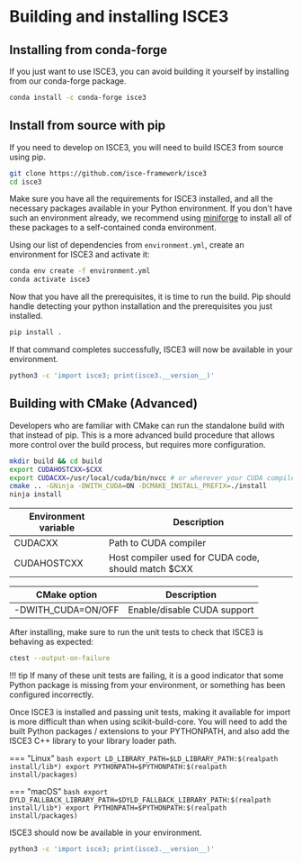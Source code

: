 # Building and installing ISCE3


## Installing from conda-forge

If you just want to use ISCE3, you can avoid building it yourself by installing from our conda-forge package.

```bash
conda install -c conda-forge isce3
```


## Install from source with pip

If you need to develop on ISCE3, you will need to build ISCE3 from source using pip.

```bash
git clone https://github.com/isce-framework/isce3
cd isce3
```

Make sure you have all the requirements for ISCE3 installed,
and all the necessary packages available in your Python environment.
If you don't have such an environment already, we recommend using
[miniforge](https://github.com/conda-forge/miniforge) to install all of these
packages to a self-contained conda environment.

Using our list of dependencies from `environment.yml`, create an environment
for ISCE3 and activate it:

```bash
conda env create -f environment.yml
conda activate isce3
```

Now that you have all the prerequisites, it is time to run the build.
Pip should handle detecting your python installation and the prerequisites you just installed.

```bash
pip install .
```

If that command completes successfully, ISCE3 will now be available in your environment.

```bash
python3 -c 'import isce3; print(isce3.__version__)'
```

## Building with CMake (Advanced)


Developers who are familiar with CMake can run the standalone build with
that instead of pip.
This is a more advanced build procedure that allows more control over the
build process, but requires more configuration.

```bash
mkdir build && cd build
export CUDAHOSTCXX=$CXX
export CUDACXX=/usr/local/cuda/bin/nvcc # or wherever your CUDA compiler is located
cmake .. -GNinja -DWITH_CUDA=ON -DCMAKE_INSTALL_PREFIX=./install
ninja install
```

| Environment variable | Description                 |
|----------------------|-----------------------------|
| CUDACXX              | Path to CUDA compiler |
| CUDAHOSTCXX          | Host compiler used for CUDA code, should match $CXX |

| CMake option       | Description                 |
|--------------------|-----------------------------|
| -DWITH_CUDA=ON/OFF | Enable/disable CUDA support |

After installing, make sure to run the unit tests to check that ISCE3
is behaving as expected:

```bash
ctest --output-on-failure
```

!!! tip
    If many of these unit tests are failing, it is a good indicator that some
    Python package is missing from your environment, or something has been
    configured incorrectly.

Once ISCE3 is installed and passing unit tests, making it available for import
is more difficult than when using scikit-build-core.
You will need to add the built Python packages / extensions to your PYTHONPATH,
and also add the ISCE3 C++ library to your library loader path.

=== "Linux"
    ```bash
    export LD_LIBRARY_PATH=$LD_LIBRARY_PATH:$(realpath install/lib*)
    export PYTHONPATH=$PYTHONPATH:$(realpath install/packages)
    ```

=== "macOS"
    ```bash
    export DYLD_FALLBACK_LIBRARY_PATH=$DYLD_FALLBACK_LIBRARY_PATH:$(realpath install/lib*)
    export PYTHONPATH=$PYTHONPATH:$(realpath install/packages)
    ```

ISCE3 should now be available in your environment.

```bash
python3 -c 'import isce3; print(isce3.__version__)'
```
